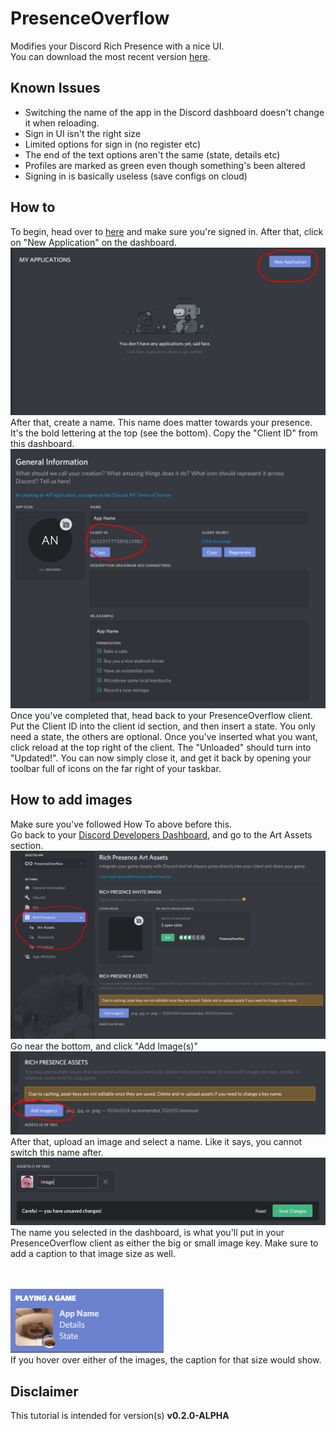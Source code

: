 # PresenceOverflow
Modifies your Discord Rich Presence with a nice UI. <br/>
You can download the most recent version [here](https://github.com/woahoverflow/PresenceOverflow/releases/download/v0.2.0-ALPHA/PresenceOverflow-0.2.0-ALPHA.jar).

## Known Issues
+ Switching the name of the app in the Discord dashboard doesn't change it when reloading.
+ Sign in UI isn't the right size
+ Limited options for sign in (no register etc)
+ The end of the text options aren't the same (state, details etc)
+ Profiles are marked as green even though something's been altered
+ Signing in is basically useless (save configs on cloud)

## How to
To begin, head over to [here](https://discordapp.com/developers) and make sure you're signed in. After that, click on "New Application" on the dashboard. ![Dashboard](images/discord-dashboard.png "Dashboard")
After that, create a name. This name does matter towards your presence. It's the bold lettering at the top (see the bottom). Copy the "Client ID" from this dashboard.
![App Dashboard](images/app-dashboard.png "App Dashboard")
Once you've completed that, head back to your PresenceOverflow client. Put the Client ID into the client id section, and then insert a state. You only need a state, the others are optional. Once you've inserted what you want, click reload at the top right of the client. The "Unloaded" should turn into "Updated!".
You can now simply close it, and get it back by opening your toolbar full of icons on the far right of your taskbar.

## How to add images
Make sure you've followed How To above before this. <br/>
Go back to your [Discord Developers Dashboard](https://discordapp.com/developers), and go to the Art Assets section.
![Image Dashboard](images/img-dashboard.png "Image Dashboard")
Go near the bottom, and click "Add Image(s)"
![Add Image](images/img-add.png "Add Image")
After that, upload an image and select a name.
Like it says, you cannot switch this name after.
![Upload Image](images/save-img.png "Upload Image")
The name you selected in the dashboard, is what you'll put in your PresenceOverflow client as either the big or small image key. Make sure to add a caption to that image size as well.

<br><br>
![Example Image](images/example.png "Example Image")<br>
If you hover over either of the images, the caption for that size would show.

## Disclaimer
This tutorial is intended for version(s) **v0.2.0-ALPHA**
